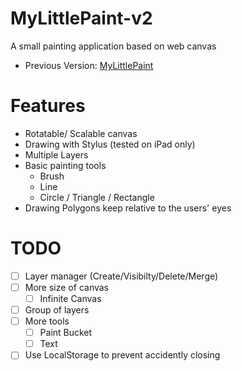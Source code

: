 # MyLittlePaint-v2


A small painting application based on web canvas

* Previous Version: [MyLittlePaint](https://github.com/cycpe950609/MyLittlePaint)

# Features

* Rotatable/ Scalable canvas
* Drawing with Stylus (tested on iPad only)
* Multiple Layers
* Basic painting tools
    * Brush
    * Line
    * Circle / Triangle / Rectangle
* Drawing Polygons keep relative to the users' eyes

# TODO

* [ ] Layer manager (Create/Visibilty/Delete/Merge)
* [ ] More size of canvas
    * [ ] Infinite Canvas
* [ ] Group of layers
* [ ] More tools
    * [ ] Paint Bucket
    * [ ] Text
* [ ] Use LocalStorage to prevent accidently closing